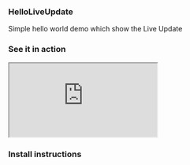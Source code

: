 ### HelloLiveUpdate

Simple hello world demo which show the Live Update

### See it in action
<div class="sizer">
  <div class="embed-responsive embed-responsive-16by9">
    <iframe src="https://www.youtube.com/embed/lWYdeogj0X0"></iframe>
  </div>
</div>

### Install instructions
